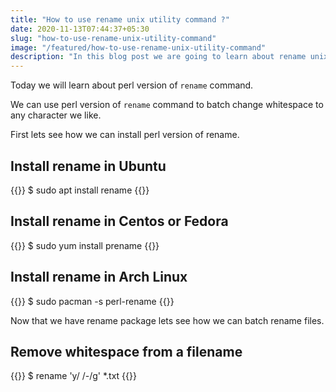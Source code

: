 ```yaml
---
title: "How to use rename unix utility command ?"
date: 2020-11-13T07:44:37+05:30
slug: "how-to-use-rename-unix-utility-command"
image: "/featured/how-to-use-rename-unix-utility-command"
description: "In this blog post we are going to learn about rename unix command"
---
```



Today we will learn about perl version of `rename` command.

We can use perl version of `rename` command to batch change whitespace to any character we like.

First lets see how we can install perl version of rename.

## Install rename in Ubuntu

{{<clicommand>}}
$ sudo apt install rename
{{</clicommand>}}


## Install rename in Centos or Fedora 

{{<clicommand>}}
$ sudo yum install prename
{{</clicommand>}}

## Install rename in Arch Linux 

{{<clicommand>}}
$ sudo pacman -s perl-rename
{{</clicommand>}}

Now that we have rename package lets see how we can batch rename files.

## Remove whitespace from a filename

{{<clicommand>}}
$ rename 'y/ /-/g' *.txt
{{</clicommand>}}

